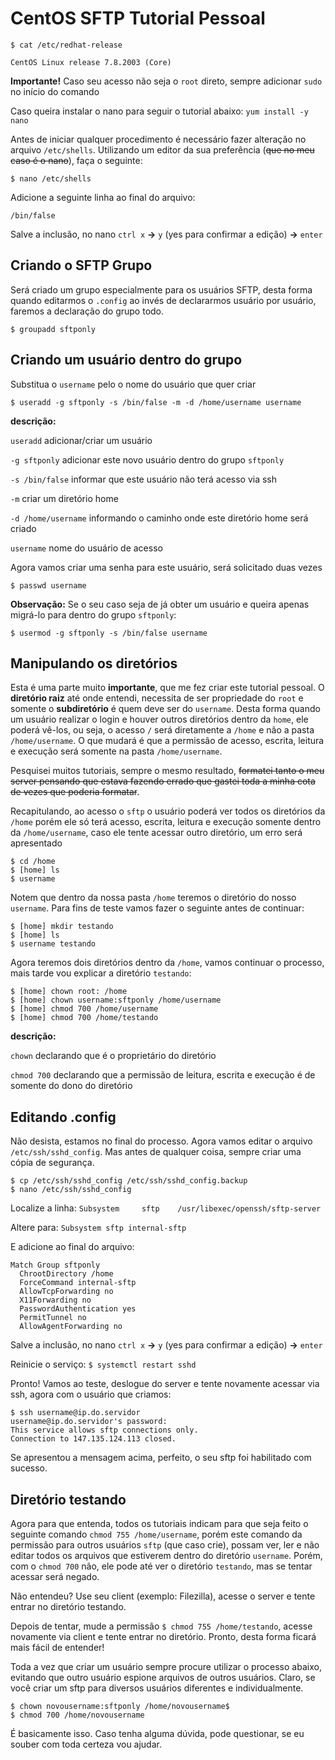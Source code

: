 # CentOS SFTP Tutorial Pessoal

```
$ cat /etc/redhat-release

CentOS Linux release 7.8.2003 (Core)
```

**Importante!** Caso seu acesso não seja o `root` direto, sempre adicionar `sudo` no início do comando

Caso queira instalar o nano para seguir o tutorial abaixo: `yum install -y nano`

Antes de iniciar qualquer procedimento é necessário fazer alteração no arquivo `/etc/shells`. Utilizando um editor da sua preferência
(~~que no meu caso é o nano~~), faça o seguinte:

`$ nano /etc/shells`

Adicione a seguinte linha ao final do arquivo:

`/bin/false`

Salve a inclusão, no nano `ctrl x` **→** `y` (yes para confirmar a edição) **→** `enter`

## Criando o SFTP Grupo
Será criado um grupo especialmente para os usuários SFTP, desta forma quando editarmos o `.config` ao invés de declararmos usuário
por usuário, faremos a declaração do grupo todo.

`$ groupadd sftponly`

## Criando um usuário dentro do grupo
Substitua o `username` pelo o nome do usuário que quer criar

`$ useradd -g sftponly -s /bin/false -m -d /home/username username`

**descrição:**

`useradd`  adicionar/criar um usuário

`-g sftponly`  adicionar este novo usuário dentro do grupo `sftponly`

`-s /bin/false`  informar que este usuário não terá acesso via ssh

`-m`  criar um diretório home

`-d /home/username`  informando o caminho onde este diretório home será criado

`username`  nome do usuário de acesso

Agora vamos criar uma senha para este usuário, será solicitado duas vezes

`$ passwd username`

**Observação:** Se o seu caso seja de já obter um usuário e queira apenas migrá-lo para dentro do grupo `sftponly`:

`$ usermod -g sftponly -s /bin/false username`

## Manipulando os diretórios

Esta é uma parte muito **importante**, que me fez criar este tutorial pessoal. O **diretório raiz** até onde entendi, necessita de ser 
propriedade do `root` e somente o **subdiretório** é quem deve ser do `username`. Desta forma quando um usuário realizar o login
e houver outros diretórios dentro da `home`, ele poderá vê-los, ou seja, o acesso `/` será diretamente a `/home` e não a pasta `/home/username`. 
O que mudará é que a permissão de acesso, escrita, leitura e execução será somente na pasta `/home/username`.

Pesquisei muitos tutoriais, sempre o mesmo resultado, ~~formatei tanto o meu server pensando que estava fazendo errado que gastei toda 
a minha cota de vezes que poderia formatar~~.

Recapitulando, ao acesso o `sftp` o usuário poderá ver todos os diretórios da `/home` porém ele só terá acesso, escrita, leitura e execução
somente dentro da `/home/username`, caso ele tente acessar outro diretório, um erro será apresentado

```
$ cd /home
$ [home] ls
$ username
```
Notem que dentro da nossa pasta `/home` teremos o diretório do nosso `username`. Para fins de teste vamos fazer o seguinte antes de continuar:
```
$ [home] mkdir testando
$ [home] ls
$ username testando
```
Agora teremos dois diretórios dentro da `/home`, vamos continuar o processo, mais tarde vou explicar a diretório `testando`:
```
$ [home] chown root: /home
$ [home] chown username:sftponly /home/username
$ [home] chmod 700 /home/username
$ [home] chmod 700 /home/testando
```

**descrição:**

`chown`  declarando que é o proprietário do diretório

`chmod 700` declarando que a permissão de leitura, escrita e execução é de somente do dono do diretório

## Editando .config

Não desista, estamos no final do processo. Agora vamos editar o arquivo `/etc/ssh/sshd_config`. Mas antes de qualquer coisa,
sempre criar uma cópia de segurança.
```
$ cp /etc/ssh/sshd_config /etc/ssh/sshd_config.backup
$ nano /etc/ssh/sshd_config
```
Localize a linha: `Subsystem     sftp    /usr/libexec/openssh/sftp-server`

Altere para: `Subsystem sftp internal-sftp`

E adicione ao final do arquivo:
```
Match Group sftponly
  ChrootDirectory /home
  ForceCommand internal-sftp
  AllowTcpForwarding no
  X11Forwarding no
  PasswordAuthentication yes
  PermitTunnel no
  AllowAgentForwarding no
```

Salve a inclusão, no nano `ctrl x` **→** `y` (yes para confirmar a edição) **→** `enter`

Reinicie o serviço: `$ systemctl restart sshd`

Pronto! Vamos ao teste, deslogue do server e tente novamente acessar via ssh, agora com o usuário que criamos: 
```
$ ssh username@ip.do.servidor
username@ip.do.servidor's password:
This service allows sftp connections only.
Connection to 147.135.124.113 closed.
```
Se apresentou a mensagem acima, perfeito, o seu sftp foi habilitado com sucesso.

## Diretório testando
Agora para que entenda, todos os tutoriais indicam para que seja feito o seguinte comando `chmod 755 /home/username`, porém este
comando da permissão para outros usuários `sftp` (que caso crie), possam ver, ler e não editar todos os arquivos que 
estiverem dentro do diretório `username`. Porém, com o `chmod 700` não, ele pode até ver o diretório `testando`, mas se tentar 
acessar será negado.

Não entendeu? Use seu client (exemplo: Filezilla), acesse o server e tente entrar no diretório testando.

Depois de tentar, mude a permissão `$ chmod 755 /home/testando`, acesse novamente via client e tente entrar no diretório. Pronto,
desta forma ficará mais fácil de entender!

Toda a vez que criar um usuário sempre procure utilizar o processo abaixo, evitando que outro usuário espione arquivos de
outros usuários. Claro, se você criar um sftp para diversos usuários diferentes e individualmente.
```
$ chown novousername:sftponly /home/novousername$
$ chmod 700 /home/novousername
```

É basicamente isso. Caso tenha alguma dúvida, pode questionar, se eu souber com toda certeza vou ajudar.
